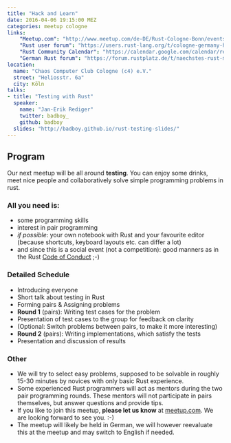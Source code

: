 ```yaml
---
title: "Hack and Learn"
date: 2016-04-06 19:15:00 MEZ
categories: meetup cologne
links:
    "Meetup.com": "http://www.meetup.com/de-DE/Rust-Cologne-Bonn/events/229919455/"
    "Rust user forum": "https://users.rust-lang.org/t/cologne-germany-hack-and-learn-on-2016-04-06/5171"
    "Rust Community Calendar": "https://calendar.google.com/calendar/render?eid=Y2JuZXJycmNhOThvZnZnamhwOWN0ZGJvazAgYXBkOXZtYmMyMmVnZW5tdHU1bDZjNWpiZmNAZw&ctz=America/Los_Angeles&sf=true&output=xml#eventpage_"
    "German Rust forum": "https://forum.rustplatz.de/t/naechstes-rust-meetup-in-koeln-c4/112/14#post_15"
location:
  name: "Chaos Computer Club Cologne (c4) e.V."
  street: "Heliosstr. 6a"
  city: Köln
talks:
- title: "Testing with Rust"
  speaker:
    name: "Jan-Erik Rediger"
    twitter: badboy_
    github: badboy
  slides: "http://badboy.github.io/rust-testing-slides/"
---
```

## Program

Our next meetup will be all around **testing**. You can enjoy some drinks, meet nice people and collaboratively solve simple programming problems in rust.

### All you need is:

* some programming skills
* interest in pair programming
* _if possible_: your own notebook with Rust and your favourite editor (because shortcuts, keyboard layouts etc. can differ a lot)
* and since this is a social event (not a competition): good manners as in the Rust [Code of Conduct](https://www.rust-lang.org/conduct.html) ;-)

### Detailed Schedule

* Introducing everyone
* Short talk about testing in Rust
* Forming pairs & Assigning problems
* **Round 1** (pairs): Writing test cases for the problem
* Presentation of test cases to the group for feedback on clarity
* (Optional: Switch problems between pairs, to make it more interesting)
* **Round 2** (pairs): Writing implementations, which satisfy the tests
* Presentation and discussion of results

### Other

* We will try to select easy problems, supposed to be solvable in roughly 15-30 minutes by novices with only basic Rust experience.
* Some experienced Rust programmers will act as mentors during the two pair programming rounds. These mentors will not participate in pairs themselves, but answer questions and provide tips.
* If you like to join this meetup, **please let us know** at [meetup.com](http://www.meetup.com/de-DE/Rust-Cologne-Bonn/events/229919455/). We are looking forward to see you. :-)
* The meetup will likely be held in German, we will however reevaluate this at the meetup and may switch to English if needed.
